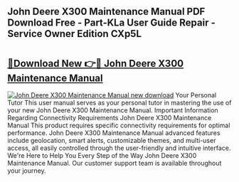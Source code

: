 ## John Deere X300 Maintenance Manual PDF Download Free - Part-KLa User Guide Repair - Service Owner Edition CXp5L

# <h2><a href="http://bc97071.oget.top/?id=John+Deere+X300+Maintenance+Manual">🔗Download New 👉🔴 John Deere X300 Maintenance Manual</a></h2>

[![John Deere X300 Maintenance Manual new download](https://i.imgur.com/5g1atiW.png)](http://bc97071.oget.top/?id=John+Deere+X300+Maintenance+Manual)
Your Personal Tutor This user manual serves as your personal tutor in mastering the use of your new John Deere X300 Maintenance Manual. Important Information Regarding Connectivity Requirements John Deere X300 Maintenance Manual This product requires specific connectivity requirements for optimal performance. John Deere X300 Maintenance Manual advanced features include geolocation, smart alerts, customizable themes, and multi-user access, all easily controlled through the user-friendly and intuitive interface. We're Here to Help You Every Step of the Way John Deere X300 Maintenance Manual. Our customer support team is available throughout your journey.

